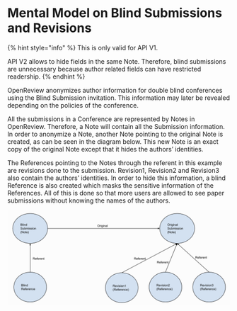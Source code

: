 # Mental Model on Blind Submissions and Revisions

{% hint style="info" %}
This is only valid for API V1.

API V2 allows to hide fields in the same Note. Therefore, blind submissions are unnecessary because author related fields can have restricted readership.
{% endhint %}

OpenReview anonymizes author information for double blind conferences using the Blind Submission invitation. This information may later be revealed depending on the policies of the conference.

All the submissions in a Conference are represented by Notes in OpenReview. Therefore, a Note will contain all the Submission information. In order to anonymize a Note, another Note pointing to the original Note is created, as can be seen in the diagram below. This new Note is an exact copy of the original Note except that it hides the authors’ identities.

The References pointing to the Notes through the referent in this example are revisions done to the submission. Revision1, Revision2 and Revision3 also contain the authors’ identities. In order to hide this information, a blind Reference is also created which masks the sensitive information of the References. All of this is done so that more users are allowed to see paper submissions without knowing the names of the authors.

![](<../.gitbook/assets/Screen Shot 2022-05-12 at 3.47.10 PM.png>)
